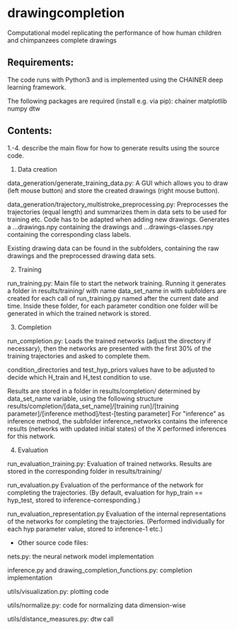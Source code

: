 # drawingcompletion
Computational model replicating the performance of how human children and chimpanzees complete drawings


Requirements:
-------------

The code runs with Python3 and is implemented using the CHAINER deep learning framework.

The following packages are required (install e.g. via pip):
chainer
matplotlib
numpy
dtw


Contents:
---------

1.-4. describe the main flow for how to generate results using the source code.

1. Data creation

data_generation/generate_training_data.py:
A GUI which allows you to draw (left mouse button) and store the created drawings (right mouse button).

data_generation/trajectory_multistroke_preprocessing.py:
Preprocesses the trajectories (equal length) and summarizes them in data sets to be used for training etc. Code has to be adapted when adding new drawings.
Generates a ...drawings.npy containing the drawings and ...drawings-classes.npy containing the corresponding class labels.

Existing drawing data can be found in the subfolders, containing the raw drawings and the preprocessed drawing data sets.

2. Training

run_training.py:
Main file to start the network training. Running it generates a folder in results/training/ with name data_set_name in with subfolders are created for each call of run_training.py named after the current date and time. Inside these folder, for each parameter condition one folder will be generated in which the trained network is stored.

3. Completion

run_completion.py:
Loads the trained networks (adjust the directory if necessary), then the networks are presented with the first 30% of the training trajectories and asked to complete them.

condition_directories and test_hyp_priors values have to be adjusted to decide which H_train and H_test condition to use.

Results are stored in a folder in results/completion/ determined by data_set_name variable, using the following structure
results/completion/[data_set_name]/[training run]/[training parameter]/[inference method]/test-[testing parameter]
For "inference" as inference method, the subfolder inference_networks contains the inference results (networks with updated initial states) of the X performed inferences for this network.

4. Evaluation

run_evaluation_training.py:
Evaluation of trained networks. Results are stored in the corresponding folder in results/training/

run_evaluation.py
Evaluation of the performance of the network for completing the trajectories.
(By default, evaluation for hyp_train == hyp_test, stored to inference-corresponding.)

run_evaluation_representation.py
Evaluation of the internal representations of the networks for completing the trajectories.
(Performed individually for each hyp parameter value, stored to inference-1 etc.)

* Other source code files:

nets.py: the neural network model implementation

inference.py and drawing_completion_functions.py: completion implementation

utils/visualization.py: plotting code

utils/normalize.py: code for normalizing data dimension-wise

utils/distance_measures.py: dtw call


